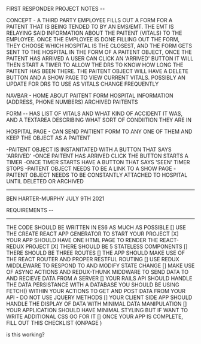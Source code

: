 FIRST RESPONDER PROJECT NOTES --

CONCEPT - A THIRD PARTY EMPLOYEE FILLS OUT A FORM FOR A PAITENT THAT IS BEING TENDED TO BY AN EMS/EMT. THE EMT IS RELAYING SAID INFORMATION ABOUT THE PAITENT (VITALS) TO THE EMPLOYEE.
ONCE THE EMPLOYEE IS DONE FILLING OUT THE FORM, THEY CHOOSE WHICH HOSPITAL IS THE CLOSEST, AND THE FORM GETS SENT TO THE HOSPITAL IN THE FORM OF A PAITENT OBJECT, ONCE THE PAITENT HAS ARRIVED A USER CAN CLICK AN 'ARRIVED' BUTTON IT WILL THEN START A TIMER TO ALLOW THE DRS TO KNOW HOW LONG THE PAITENT HAS BEEN THERE. THE PAITENT OBJECT WILL HAVE A DELETE BUTTON AND A SHOW PAGE TO VIEW CURRENT VITALS. POSSIBLY AN UPDATE FOR DRS TO USE AS VITALS CHANGE FREQUENTLY 


NAVBAR - 
HOME 
ABOUT 
PAITENT FORM 
HOSPITAL INFORMATION (ADDRESS, PHONE NUMBERS)
ARCHIVED PAITENTS 


FORM --
HAS LIST OF VITALS AND WHAT KIND OF ACCIDENT IT WAS, AND A TEXTAREA DESCRIBING WHAT SORT OF CONDIITION THEY ARE IN 

HOSPITAL PAGE - 
CAN SEND PAITIENT FORM TO ANY ONE OF THEM AND KEEP THE OBJECT AS A PAITENT

-PAITENT OBJECT IS INSTANITATED WITH A BUTTON THAT SAYS 'ARRIVED'
-ONCE PAITENT HAS ARRIVED CLICK THE BUTTON STARTS A TIMER 
-ONCE TIMER STARTS HAVE A BUTTON THAT SAYS 'SEEN' TIMER STOPS 
-PAITENT OBJECT NEEDS TO BE A LINK TO A SHOW PAGE 
-PAITENT OBJECT NEEDS TO BE CONSTANTLY ATTACHED TO HOSPITAL UNTIL DELETED OR ARCHIVED 

_________________________________________________________________________________________

BEN HARTER-MURPHY JULY 9TH 2021 


REQUIREMENTS --
__________________________________________________________________________________________
THE CODE SHOULD BE WRITTEN IN ES6 AS MUCH AS POSSIBLE []
USE THE CREATE REACT APP GENERATOR TO START YOUR PROJECT [X]
YOUR APP SHOULD HAVE ONE HTML PAGE TO RENDER THE REACT-REDUX PROJECT [X]
THERE SHOULD BE 5 STATELESS COMPONENTS []
THERE SHOULD BE THREE ROUTES []
THE APP SHOULD MAKE USE OF THE REACT ROUTER AND PROPER RESTFUL ROUTING []
USE REDUX MIDDLEWARE TO RESPOND TO AND MODIFY STATE CHANGE []
MAKE USE OF ASYNC ACTIONS AND REDUX-THUNK MIDDWARE TO SEND DATA TO AND RECIEVE DATA FROM A SERVER []
YOUR RAILS API SHOULD HANDLE THE DATA PERSISTANCE WITH A DATABASE YOU SHOULD BE USING FETCH() WITHIN YOUR ACTIONS TO GET AND POST DATA FROM YOUR API - DO NOT USE JQUERY METHODS []
YOUR CLIENT SIDE APP SHOULD HANDLE THE DISPLAY OF DATA WITH MINIMAL DATA MANIPULATION []
YOUR APPLICATION SHOULD HAVE MINIMAL STYLING BUT IF WANT TO WRITE ADDITIONAL CSS GO FOR IT []
ONCE YOUR APP IS COMPLETE, FILL OUT THIS CHECKLIST (ONPAGE )


is this working?

